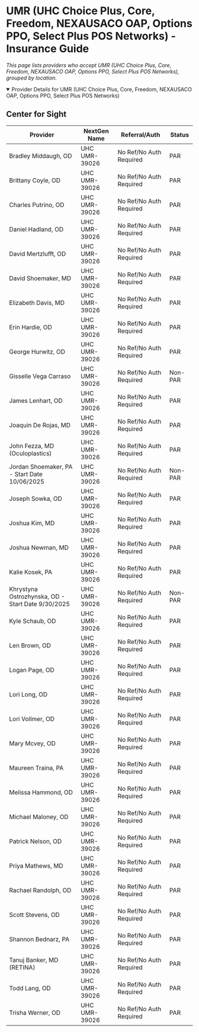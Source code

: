 # UMR (UHC Choice Plus, Core, Freedom, NEXAUSACO OAP, Options PPO, Select Plus POS Networks) - Insurance Guide

*This page lists providers who accept UMR (UHC Choice Plus, Core, Freedom, NEXAUSACO OAP, Options PPO, Select Plus POS Networks), grouped by location.*

<details open><summary>Provider Details for UMR (UHC Choice Plus, Core, Freedom, NEXAUSACO OAP, Options PPO, Select Plus POS Networks)</summary>

## Center for Sight

| Provider | NextGen Name | Referral/Auth | Status |
|----------|-------------|--------------|--------|
| Bradley Middaugh, OD | UHC UMR-39026 | No Ref/No Auth Required | PAR |
| Brittany Coyle, OD | UHC UMR-39026 | No Ref/No Auth Required | PAR |
| Charles Putrino, OD | UHC UMR-39026 | No Ref/No Auth Required | PAR |
| Daniel Hadland, OD | UHC UMR-39026 | No Ref/No Auth Required | PAR |
| David Mertzlufft, OD | UHC UMR-39026 | No Ref/No Auth Required | PAR |
| David Shoemaker, MD | UHC UMR-39026 | No Ref/No Auth Required | PAR |
| Elizabeth Davis, MD | UHC UMR-39026 | No Ref/No Auth Required | PAR |
| Erin Hardie, OD | UHC UMR-39026 | No Ref/No Auth Required | PAR |
| George Hurwitz, OD | UHC UMR-39026 | No Ref/No Auth Required | PAR |
| Gisselle Vega Carraso | UHC UMR-39026 | No Ref/No Auth Required | Non-PAR |
| James Lenhart, OD | UHC UMR-39026 | No Ref/No Auth Required | PAR |
| Joaquin De Rojas, MD | UHC UMR-39026 | No Ref/No Auth Required | PAR |
| John Fezza, MD (Oculoplastics) | UHC UMR-39026 | No Ref/No Auth Required | PAR |
| Jordan Shoemaker, PA - Start Date 10/06/2025 | UHC UMR-39026 | No Ref/No Auth Required | Non-PAR |
| Joseph Sowka, OD | UHC UMR-39026 | No Ref/No Auth Required | PAR |
| Joshua Kim, MD | UHC UMR-39026 | No Ref/No Auth Required | PAR |
| Joshua Newman, MD | UHC UMR-39026 | No Ref/No Auth Required | PAR |
| Kalie Kosek, PA | UHC UMR-39026 | No Ref/No Auth Required | PAR |
| Khrystyna Ostrozhynska, OD - Start Date 9/30/2025 | UHC UMR-39026 | No Ref/No Auth Required | Non-PAR |
| Kyle Schaub, OD | UHC UMR-39026 | No Ref/No Auth Required | PAR |
| Len Brown, OD | UHC UMR-39026 | No Ref/No Auth Required | PAR |
| Logan Page, OD | UHC UMR-39026 | No Ref/No Auth Required | PAR |
| Lori Long, OD | UHC UMR-39026 | No Ref/No Auth Required | PAR |
| Lori Vollmer, OD | UHC UMR-39026 | No Ref/No Auth Required | PAR |
| Mary Mcvey, OD | UHC UMR-39026 | No Ref/No Auth Required | PAR |
| Maureen Traina, PA | UHC UMR-39026 | No Ref/No Auth Required | PAR |
| Melissa Hammond, OD | UHC UMR-39026 | No Ref/No Auth Required | PAR |
| Michael Maloney, OD | UHC UMR-39026 | No Ref/No Auth Required | PAR |
| Patrick Nelson, OD | UHC UMR-39026 | No Ref/No Auth Required | PAR |
| Priya Mathews, MD | UHC UMR-39026 | No Ref/No Auth Required | PAR |
| Rachael Randolph, OD | UHC UMR-39026 | No Ref/No Auth Required | PAR |
| Scott Stevens, OD | UHC UMR-39026 | No Ref/No Auth Required | PAR |
| Shannon Bednarz, PA | UHC UMR-39026 | No Ref/No Auth Required | PAR |
| Tanuj Banker, MD (RETINA) | UHC UMR-39026 | No Ref/No Auth Required | PAR |
| Todd Lang, OD | UHC UMR-39026 | No Ref/No Auth Required | PAR |
| Trisha Werner, OD | UHC UMR-39026 | No Ref/No Auth Required | PAR |

</details>

